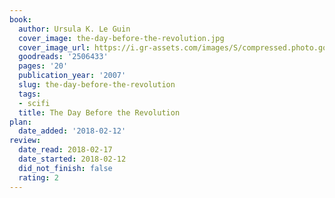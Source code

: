```yaml
---
book:
  author: Ursula K. Le Guin
  cover_image: the-day-before-the-revolution.jpg
  cover_image_url: https://i.gr-assets.com/images/S/compressed.photo.goodreads.com/books/1430909906l/2506433.jpg
  goodreads: '2506433'
  pages: '20'
  publication_year: '2007'
  slug: the-day-before-the-revolution
  tags:
  - scifi
  title: The Day Before the Revolution
plan:
  date_added: '2018-02-12'
review:
  date_read: 2018-02-17
  date_started: 2018-02-12
  did_not_finish: false
  rating: 2
---
```

